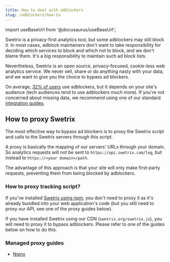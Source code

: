 ```yaml
---
title: How to deal with adblockers
slug: /adblockers/how-to
---
```


import useBaseUrl from '@docusaurus/useBaseUrl';

Swetrix is a privacy-first analytics tool, but some adblockers may still block it. In most cases, adblock maintainers don't want to take responsibility for deciding which services to block and which not to block, and we don't blame them. It's a big responsibility to maintain such ad block lists.

Nevertheless, Swetrix is an open source, privacy-focused, cookie-less web analytics service. We never sell, share or do anything nasty with your data, and we want to give you the choice to bypass ad blockers.

On average, [32% of users](https://backlinko.com/ad-blockers-users?ref=swetrix) use adblockers, but it depends on your site's audience (tech audiences tend to use adblockers much more). If you're not concerned about missing data, we recommend using one of our standard [integration guides](/integrations).

## How to proxy Swetrix
The most effective way to bypass ad blockers is to proxy the Swetrix script and calls to the Swetrix servers through this script.

A proxy is basically the mapping of our servers' URLs through your domain. So analytics requests will not be sent to `https://api.swetrix.com/log`, but instead to `https://<your domain>/path`.

The advantage of this approach is that your site will only make first-party requests, preventing them from being blocked by adblockers.

### How to proxy tracking script?
If you've installed [Swetrix using npm](/install-script#install-swetrix-via-npm), you don't need to proxy it as it's already bundled into your web application's code (but you still need to proxy our API, see one of the proxy guides below).

If you have installed Swetrix using our CDN (`swetrix.org/swetrix.js`), you will need to proxy it to bypass adblockers. Please refer to one of the guides below on how to do this.

### Managed proxy guides
 - [Nginx](/adblockers/guides/nginx)
